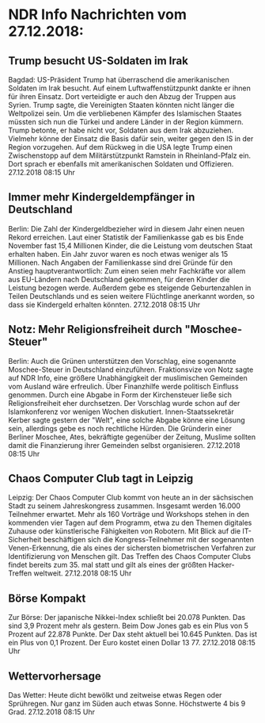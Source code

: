 # NDR Info Nachrichten vom 27.12.2018:


## Trump besucht US-Soldaten im Irak
Bagdad: US-Präsident Trump hat überraschend die amerikanischen Soldaten im Irak besucht. Auf einem Luftwaffenstützpunkt dankte er ihnen für ihren Einsatz. Dort verteidigte er auch den Abzug der Truppen aus Syrien. Trump sagte, die Vereinigten Staaten könnten nicht länger die Weltpolizei sein. Um die verbliebenen Kämpfer des Islamischen Staates müssten sich nun die Türkei und andere Länder in der Region kümmern. Trump betonte, er habe nicht vor, Soldaten aus dem Irak abzuziehen. Vielmehr könne der Einsatz die Basis dafür sein, weiter gegen den IS in der Region vorzugehen. Auf dem Rückweg in die USA legte Trump einen Zwischenstopp auf dem Militärstützpunkt Ramstein in Rheinland-Pfalz ein. Dort sprach er ebenfalls mit amerikanischen Soldaten und Offizieren. 27.12.2018 08:15 Uhr 

## Immer mehr Kindergeldempfänger in Deutschland
Berlin:	Die Zahl der Kindergeldbezieher wird in diesem Jahr einen neuen Rekord erreichen. Laut einer Statistik der Familienkasse gab es bis Ende November fast 15,4 Millionen Kinder, die die Leistung vom deutschen Staat erhalten haben. Ein Jahr zuvor waren es noch etwas weniger als 15 Millionen. Nach Angaben der Familienkasse sind drei Gründe für den Anstieg hauptverantwortlich: Zum einen seien mehr Fachkräfte vor allem aus EU-Ländern nach Deutschland gekommen, für deren Kinder die Leistung bezogen werde. Außerdem gebe es steigende Geburtenzahlen in Teilen Deutschlands und es seien weitere Flüchtlinge anerkannt worden, so dass sie Kindergeld erhalten könnten. 27.12.2018 08:15 Uhr 

## Notz: Mehr Religionsfreiheit durch "Moschee-Steuer"
Berlin: Auch die Grünen unterstützen den Vorschlag, eine sogenannte Moschee-Steuer in Deutschland einzuführen. Fraktionsvize von Notz sagte auf NDR Info, eine größere Unabhängigkeit der muslimischen Gemeinden vom Ausland wäre erfreulich. Über Finanzhilfe werde politisch Einfluss genommen. Durch eine Abgabe in Form der Kirchensteuer ließe sich Religionsfreiheit eher durchsetzen. Der Vorschlag wurde schon auf der Islamkonferenz vor wenigen Wochen diskutiert. Innen-Staatssekretär Kerber sagte gestern der "Welt", eine solche Abgabe könne eine Lösung sein, allerdings gebe es noch rechtliche Hürden. Die Gründerin einer Berliner Moschee, Ates, bekräftigte gegenüber der Zeitung, Muslime sollten damit die Finanzierung ihrer Gemeinden selbst organisieren. 27.12.2018 08:15 Uhr 

## Chaos Computer Club tagt in Leipzig
Leipzig: Der Chaos Computer Club kommt von heute an in der sächsischen Stadt zu seinem Jahreskongress zusammen. Insgesamt werden 16.000 Teilnehmer erwartet. Mehr als 160 Vorträge und Workshops stehen in den kommenden vier Tagen auf dem Programm, etwa zu den Themen digitales Zuhause oder künstlerische Fähigkeiten von Robotern. Mit Blick auf die IT-Sicherheit beschäftigen sich die Kongress-Teilnehmer mit der sogenannten Venen-Erkennung, die als eines der sichersten biometrischen Verfahren zur Identifizierung von Menschen gilt. Das Treffen des Chaos Computer Clubs findet bereits zum 35. mal statt und gilt als eines der größten Hacker-Treffen weltweit. 27.12.2018 08:15 Uhr 

## Börse Kompakt
Zur Börse: Der japanische Nikkei-Index schließt bei 20.078 Punkten. Das sind 3,9 Prozent mehr als gestern. Beim Dow Jones gab es ein Plus von 5 Prozent auf 22.878 Punkte. Der Dax steht aktuell bei 10.645 Punkten. Das ist ein Plus von 0,1 Prozent. Der Euro kostet einen Dollar 13 77. 27.12.2018 08:15 Uhr 

## Wettervorhersage
Das Wetter:
Heute dicht bewölkt und zeitweise etwas Regen oder Sprühregen. Nur ganz im Süden auch etwas Sonne. Höchstwerte 4 bis 9 Grad. 27.12.2018 08:15 Uhr 
